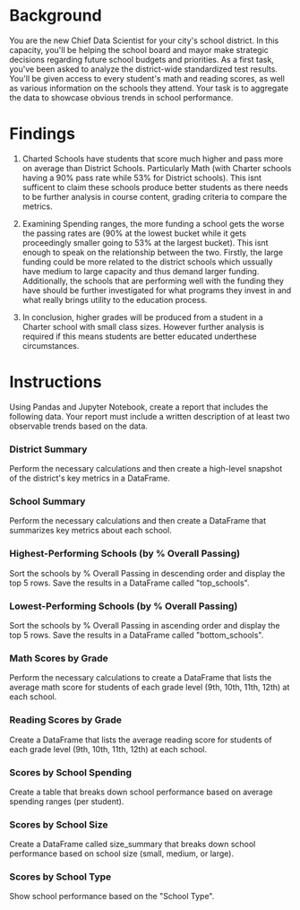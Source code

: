 # Background
You are the new Chief Data Scientist for your city's school district. In this capacity, you'll be helping the school board and mayor make strategic decisions regarding future school budgets and priorities.
As a first task, you've been asked to analyze the district-wide standardized test results. You'll be given access to every student's math and reading scores, as well as various information on the schools they attend. Your task is to aggregate the data to showcase obvious trends in school performance.

# Findings
1) Charted Schools have students that score much higher and pass more on average than District Schools. Particularly Math (with Charter schools having a 90% pass rate while 53% for District schools). This isnt sufficent to claim these schools produce better students as there needs to be further analysis in course content, grading criteria to compare the metrics.

2) Examining Spending ranges, the more funding a school gets the worse the passing rates are (90% at the lowest bucket while it gets proceedingly smaller going to 53% at the largest bucket). This isnt enough to speak on the relationship between the two. Firstly, the large funding could be more related to the district schools which ussually have medium to large capacity and thus demand larger funding. Additionally, the schools that are performing well with the funding they have should be further investigated for what programs they invest in and what really brings utility to the education process.

3) In conclusion, higher grades will be produced from a student in a Charter school with small class sizes. However further analysis is required if this means students are better educated underthese circumstances.

# Instructions
Using Pandas and Jupyter Notebook, create a report that includes the following data. Your report must include a written description of at least two observable trends based on the data.

### District Summary
Perform the necessary calculations and then create a high-level snapshot of the district's key metrics in a DataFrame.
### School Summary
Perform the necessary calculations and then create a DataFrame that summarizes key metrics about each school.
### Highest-Performing Schools (by % Overall Passing)
Sort the schools by % Overall Passing in descending order and display the top 5 rows.
Save the results in a DataFrame called "top_schools".
### Lowest-Performing Schools (by % Overall Passing)
Sort the schools by % Overall Passing in ascending order and display the top 5 rows.
Save the results in a DataFrame called "bottom_schools".
### Math Scores by Grade
Perform the necessary calculations to create a DataFrame that lists the average math score for students of each grade level (9th, 10th, 11th, 12th) at each school.
### Reading Scores by Grade
Create a DataFrame that lists the average reading score for students of each grade level (9th, 10th, 11th, 12th) at each school.
### Scores by School Spending
Create a table that breaks down school performance based on average spending ranges (per student).
### Scores by School Size
Create a DataFrame called size_summary that breaks down school performance based on school size (small, medium, or large).
### Scores by School Type
Show school performance based on the "School Type".


